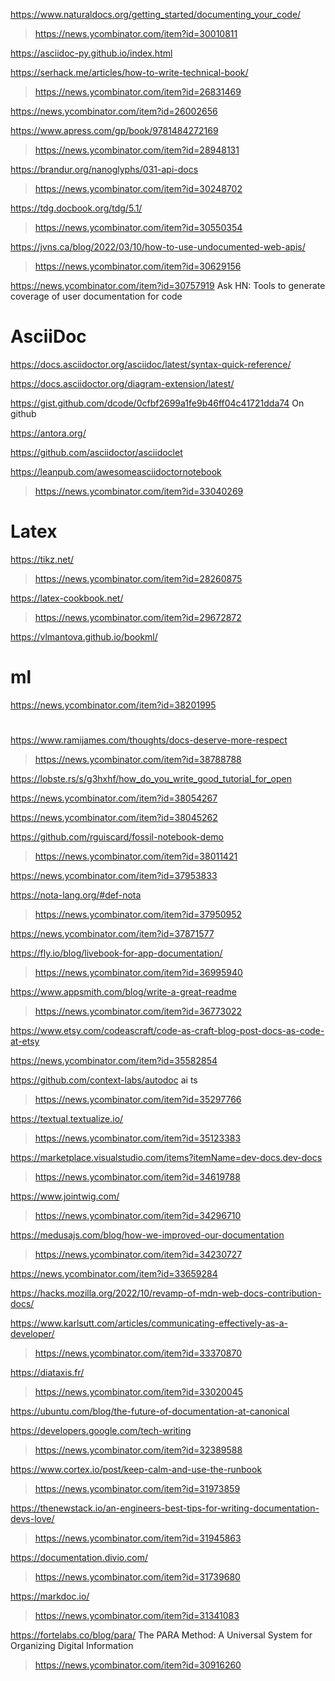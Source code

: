 https://www.naturaldocs.org/getting_started/documenting_your_code/
> https://news.ycombinator.com/item?id=30010811

https://asciidoc-py.github.io/index.html

https://serhack.me/articles/how-to-write-technical-book/
> https://news.ycombinator.com/item?id=26831469

https://news.ycombinator.com/item?id=26002656

https://www.apress.com/gp/book/9781484272169
> https://news.ycombinator.com/item?id=28948131

https://brandur.org/nanoglyphs/031-api-docs
> https://news.ycombinator.com/item?id=30248702

https://tdg.docbook.org/tdg/5.1/
> https://news.ycombinator.com/item?id=30550354

https://jvns.ca/blog/2022/03/10/how-to-use-undocumented-web-apis/
> https://news.ycombinator.com/item?id=30629156

https://news.ycombinator.com/item?id=30757919 Ask HN: Tools to generate coverage of user documentation for code

# AsciiDoc

https://docs.asciidoctor.org/asciidoc/latest/syntax-quick-reference/

https://docs.asciidoctor.org/diagram-extension/latest/

https://gist.github.com/dcode/0cfbf2699a1fe9b46ff04c41721dda74 On github

https://antora.org/

https://github.com/asciidoctor/asciidoclet

https://leanpub.com/awesomeasciidoctornotebook
> https://news.ycombinator.com/item?id=33040269

# Latex
https://tikz.net/
> https://news.ycombinator.com/item?id=28260875

https://latex-cookbook.net/
> https://news.ycombinator.com/item?id=29672872

https://vlmantova.github.io/bookml/

# ml
https://news.ycombinator.com/item?id=38201995

#
https://www.ramijames.com/thoughts/docs-deserve-more-respect
> https://news.ycombinator.com/item?id=38788788

https://lobste.rs/s/g3hxhf/how_do_you_write_good_tutorial_for_open

https://news.ycombinator.com/item?id=38054267

https://news.ycombinator.com/item?id=38045262

https://github.com/rguiscard/fossil-notebook-demo
> https://news.ycombinator.com/item?id=38011421

https://news.ycombinator.com/item?id=37953833

https://nota-lang.org/#def-nota
> https://news.ycombinator.com/item?id=37950952

https://news.ycombinator.com/item?id=37871577

https://fly.io/blog/livebook-for-app-documentation/
> https://news.ycombinator.com/item?id=36995940

https://www.appsmith.com/blog/write-a-great-readme
> https://news.ycombinator.com/item?id=36773022

https://www.etsy.com/codeascraft/code-as-craft-blog-post-docs-as-code-at-etsy

https://news.ycombinator.com/item?id=35582854

https://github.com/context-labs/autodoc ai ts
> https://news.ycombinator.com/item?id=35297766

https://textual.textualize.io/
> https://news.ycombinator.com/item?id=35123383

https://marketplace.visualstudio.com/items?itemName=dev-docs.dev-docs
> https://news.ycombinator.com/item?id=34619788

https://www.jointwig.com/
> https://news.ycombinator.com/item?id=34296710

https://medusajs.com/blog/how-we-improved-our-documentation
> https://news.ycombinator.com/item?id=34230727

https://news.ycombinator.com/item?id=33659284

https://hacks.mozilla.org/2022/10/revamp-of-mdn-web-docs-contribution-docs/

https://www.karlsutt.com/articles/communicating-effectively-as-a-developer/
> https://news.ycombinator.com/item?id=33370870

https://diataxis.fr/
> https://news.ycombinator.com/item?id=33020045

https://ubuntu.com/blog/the-future-of-documentation-at-canonical

https://developers.google.com/tech-writing
> https://news.ycombinator.com/item?id=32389588

https://www.cortex.io/post/keep-calm-and-use-the-runbook
> https://news.ycombinator.com/item?id=31973859

https://thenewstack.io/an-engineers-best-tips-for-writing-documentation-devs-love/
> https://news.ycombinator.com/item?id=31945863

https://documentation.divio.com/
> https://news.ycombinator.com/item?id=31739680

https://markdoc.io/
> https://news.ycombinator.com/item?id=31341083

https://fortelabs.co/blog/para/ The PARA Method: A Universal System for Organizing Digital Information
> https://news.ycombinator.com/item?id=30916260
